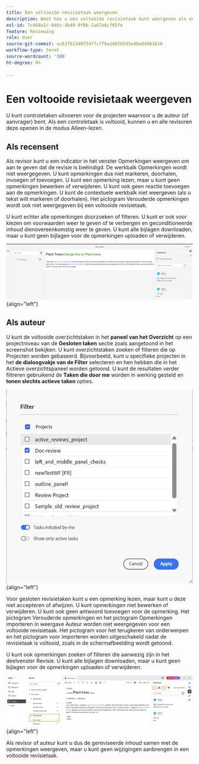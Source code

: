 ```yaml
---
title: Een voltooide revisietaak weergeven
description: Weet hoe u een voltooide revisietaak kunt weergeven als een revisor of auteur in AEM Guides.
exl-id: 7c468a1c-046c-4b40-9f0b-1a67e6cf65fe
feature: Reviewing
role: User
source-git-commit: ac83f613d87547fc7f6a18070545e40ad4963616
workflow-type: tm+mt
source-wordcount: '386'
ht-degree: 0%

---
```


# Een voltooide revisietaak weergeven

U kunt controletaken uitvoeren voor de projecten waarvoor u de auteur (of aanvrager) bent. Als een controletaak is voltooid, kunnen u en alle revisoren deze openen in de modus Alleen-lezen.

## Als recensent

Als revisor kunt u een indicator in het venster Opmerkingen weergeven om aan te geven dat de revisie is beëindigd. De werkbalk Opmerkingen wordt niet weergegeven. U kunt opmerkingen dus niet markeren, doorhalen, invoegen of toevoegen. U kunt een opmerking lezen, maar u kunt geen opmerkingen bewerken of verwijderen. U kunt ook geen reactie toevoegen aan de opmerkingen. U kunt de contextuele werkbalk niet weergeven (als u tekst wilt markeren of doorhalen). Het pictogram Verouderde opmerkingen wordt ook niet weergegeven bij een voltooide revisietaak.

U kunt echter alle opmerkingen doorzoeken of filteren. U kunt er ook voor kiezen om voorwaarden weer te geven of te verbergen en geconditioneerde inhoud dienovereenkomstig weer te geven. U kunt alle bijlagen downloaden, maar u kunt geen bijlagen voor de opmerkingen uploaden of verwijderen.

![](images/complete-task-reviewer-new.png){align="left"}


## Als auteur

U kunt de voltooide overzichtstaken in het **paneel van het Overzicht** op een projectniveau van de **Gesloten taken** sectie zoals aangetoond in het screenshot bekijken. U kunt overzichtstaken zoeken of filteren die op Projecten worden gebaseerd. Bijvoorbeeld, kunt u specifieke projecten in het **de dialoogvakje van de Filter** selecteren en hen hebben die in het Actieve overzichtspaneel worden getoond. U kunt de resultaten verder filtreren gebruikend de **Taken die door me** worden in werking gesteld en **tonen slechts actieve taken** opties.

![](images/review-filters-new.png){align="left"}

Voor gesloten revisietaken kunt u een opmerking lezen, maar kunt u deze niet accepteren of afwijzen. U kunt opmerkingen niet bewerken of verwijderen. U kunt ook geen antwoord toevoegen voor de opmerking. Het pictogram Verouderde opmerkingen en het pictogram Opmerkingen importeren in weergave Auteur worden niet weergegeven voor een voltooide revisietaak. Het pictogram voor het terugkeren van onderwerpen en het pictogram voor importeren worden uitgeschakeld nadat de revisietaak is voltooid, zoals in de schermafbeelding wordt getoond.

U kunt ook opmerkingen zoeken of filteren die aanwezig zijn in het deelvenster Revisie. U kunt alle bijlagen downloaden, maar u kunt geen bijlagen voor de opmerkingen uploaden of verwijderen.

![](images/completed-task-author-new.png){align="left"}

Als revisor of auteur kunt u dus de gereviseerde inhoud samen met de opmerkingen weergeven, maar u kunt geen wijzigingen aanbrengen in een voltooide revisietaak.
